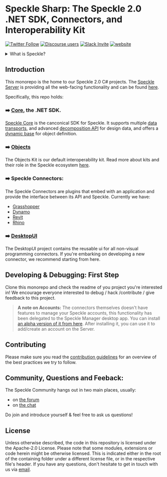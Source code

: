 # Speckle Sharp: The Speckle 2.0 .NET SDK, Connectors, and Interoperability Kit

[![Twitter Follow](https://img.shields.io/twitter/follow/SpeckleSystems?style=social)](https://twitter.com/SpeckleSystems) [![Discourse users](https://img.shields.io/discourse/users?server=https%3A%2F%2Fdiscourse.speckle.works&style=flat-square)](https://discourse.speckle.works)
[![Slack Invite](https://img.shields.io/badge/-slack-grey?style=flat-square&logo=slack)](https://speckle-works.slack.com/join/shared_invite/enQtNjY5Mzk2NTYxNTA4LTU4MWI5ZjdhMjFmMTIxZDIzOTAzMzRmMTZhY2QxMmM1ZjVmNzJmZGMzMDVlZmJjYWQxYWU0MWJkYmY3N2JjNGI) [![website](https://img.shields.io/badge/www-speckle.systems-royalblue?style=flat-square)](https://speckle.systems)

<details>
  <summary>What is Speckle?</summary>
  
  
  Speckle is the Open Source Data Platform for AEC. Speckle allows you to say goodbye to files: we give you object-level control of what you share, infinite versioning history & changelogs. Read more on [our website](https://speckle.systems).

  
</details>

## Introduction

This monorepo is the home to our Speckle 2.0 C# projects. The [Speckle Server](https://github.com/specklesystems/Server) is providing all the web-facing functionality and can be found [here](https://github.com/specklesystems/Server). 

Specifically, this repo holds:

### ➡️ [Core](Core), the .NET SDK.

[Speckle Core](Core) is the canconical SDK for Speckle. It supports multiple [data transports](https://discourse.speckle.works/t/core-2-0-transports/919), and advanced [decomposition API](https://discourse.speckle.works/t/core-2-0-decomposition-api/911) for design data, and offers a [dynamic base](https://discourse.speckle.works/t/core-2-0-the-base-object/782) for object definition. 

### ➡️ [Objects](Objects)

The Objects Kit is our default interoperability kit. Read more about kits and their role in the Speckle ecosystem [here](https://discourse.speckle.works/t/introducing-kits-2-0/710).

### ➡️ Speckle Connectors:

The Speckle Connectors are plugins that embed with an application and provide the interface between its API and Speckle. Currently we have: 

- [Grasshopper](ConnectorGrasshopper)
- [Dynamo](ConnectorDynamo)
- [Revit](ConnectorRevit)
- [Rhino](ConnectorRhino)

### ➡️ [DesktopUI](DesktopUI)

The DesktopUI project contains the reusable ui for all non-visual programming connectors. If you're embarking on developing a new connector, we recommend starting from here.

## Developing & Debugging: First Step

Clone this monorepo and check the readme of you project you're interested in! We encourage everyone interested to debug / hack /contribute / give feedback to this project.

> **A note on Accounts:**
> The connectors themselves doesn't have features to manage your Speckle accounts, this functionality has been delegated to the Speckle Manager desktop app. You can install [an  alpha version of it from here](https://speckle-releases.ams3.digitaloceanspaces.com/manager/SpeckleManager%20Setup.exe). After installing it, you can use it to add/create an account on the Server.

## Contributing

Please make sure you read the [contribution guidelines](.github/CONTRIBUTING.md) for an overview of the best practices we try to follow.

## Community, Questions and Feeback:

The Speckle Community hangs out in two main places, usually:

- on [the forum](https://discourse.speckle.works)
- on [the chat](https://speckle-works.slack.com/join/shared_invite/enQtNjY5Mzk2NTYxNTA4LTU4MWI5ZjdhMjFmMTIxZDIzOTAzMzRmMTZhY2QxMmM1ZjVmNzJmZGMzMDVlZmJjYWQxYWU0MWJkYmY3N2JjNGI)

Do join and introduce yourself & feel free to ask us questions!

## License

Unless otherwise described, the code in this repository is licensed under the Apache-2.0 License. Please note that some modules, extensions or code herein might be otherwise licensed. This is indicated either in the root of the containing folder under a different license file, or in the respective file's header. If you have any questions, don't hesitate to get in touch with us via [email](mailto:hello@speckle.systems).


